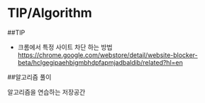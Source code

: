 # TIP/Algorithm
##TIP
- 크롬에서 특정 사이트 차단 하는 방법       
https://chrome.google.com/webstore/detail/website-blocker-beta/hclgegipaehbigmbhdpfapmjadbaldib/related?hl=en

##알고리즘 풀이 

알고리즘을 연습하는 저장공간
